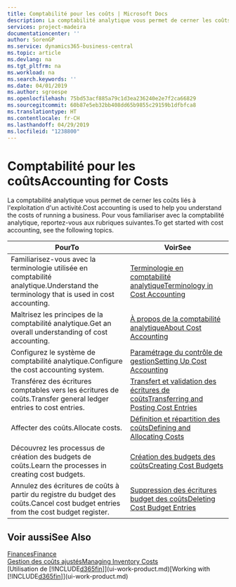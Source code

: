 ```yaml
---
title: Comptabilité pour les coûts | Microsoft Docs
description: La comptabilité analytique vous permet de cerner les coûts liés à l'exploitation d'un activié. Pour vous familiariser avec la comptabilité analytique, reportez-vous aux rubriques suivantes.
services: project-madeira
documentationcenter: ''
author: SorenGP
ms.service: dynamics365-business-central
ms.topic: article
ms.devlang: na
ms.tgt_pltfrm: na
ms.workload: na
ms.search.keywords: ''
ms.date: 04/01/2019
ms.author: sgroespe
ms.openlocfilehash: 75bd53acf885a79c1d3ea236240e2e7f2ca66829
ms.sourcegitcommit: 60b87e5eb32bb408dd65b9855c29159b1dfbfca8
ms.translationtype: HT
ms.contentlocale: fr-CH
ms.lasthandoff: 04/29/2019
ms.locfileid: "1238800"
---
```

# <a name="accounting-for-costs"></a><span data-ttu-id="6e1ec-104">Comptabilité pour les coûts</span><span class="sxs-lookup"><span data-stu-id="6e1ec-104">Accounting for Costs</span></span>
<span data-ttu-id="6e1ec-105">La comptabilité analytique vous permet de cerner les coûts liés à l'exploitation d'un activité.</span><span class="sxs-lookup"><span data-stu-id="6e1ec-105">Cost accounting is used to help you understand the costs of running a business.</span></span> <span data-ttu-id="6e1ec-106">Pour vous familiariser avec la comptabilité analytique, reportez-vous aux rubriques suivantes.</span><span class="sxs-lookup"><span data-stu-id="6e1ec-106">To get started with cost accounting, see the following topics.</span></span>  

|<span data-ttu-id="6e1ec-107">Pour</span><span class="sxs-lookup"><span data-stu-id="6e1ec-107">To</span></span>|<span data-ttu-id="6e1ec-108">Voir</span><span class="sxs-lookup"><span data-stu-id="6e1ec-108">See</span></span>|  
|--------|---------|  
|<span data-ttu-id="6e1ec-109">Familiarisez-vous avec la terminologie utilisée en comptabilité analytique.</span><span class="sxs-lookup"><span data-stu-id="6e1ec-109">Understand the terminology that is used in cost accounting.</span></span>|[<span data-ttu-id="6e1ec-110">Terminologie en comptabilité analytique</span><span class="sxs-lookup"><span data-stu-id="6e1ec-110">Terminology in Cost Accounting</span></span>](finance-terminology-in-cost-accounting.md)|  
|<span data-ttu-id="6e1ec-111">Maîtrisez les principes de la comptabilité analytique.</span><span class="sxs-lookup"><span data-stu-id="6e1ec-111">Get an overall understanding of cost accounting.</span></span>|[<span data-ttu-id="6e1ec-112">À propos de la comptabilité analytique</span><span class="sxs-lookup"><span data-stu-id="6e1ec-112">About Cost Accounting</span></span>](finance-about-cost-accounting.md)|  
|<span data-ttu-id="6e1ec-113">Configurez le système de comptabilité analytique.</span><span class="sxs-lookup"><span data-stu-id="6e1ec-113">Configure the cost accounting system.</span></span>|[<span data-ttu-id="6e1ec-114">Paramétrage du contrôle de gestion</span><span class="sxs-lookup"><span data-stu-id="6e1ec-114">Setting Up Cost Accounting</span></span>](finance-set-up-cost-accounting.md)|  
|<span data-ttu-id="6e1ec-115">Transférez des écritures comptables vers les écritures de coûts.</span><span class="sxs-lookup"><span data-stu-id="6e1ec-115">Transfer general ledger entries to cost entries.</span></span>|[<span data-ttu-id="6e1ec-116">Transfert et validation des écritures de coûts</span><span class="sxs-lookup"><span data-stu-id="6e1ec-116">Transferring and Posting Cost Entries</span></span>](finance-transfer-and-post-cost-entries.md)|  
|<span data-ttu-id="6e1ec-117">Affecter des coûts.</span><span class="sxs-lookup"><span data-stu-id="6e1ec-117">Allocate costs.</span></span>|[<span data-ttu-id="6e1ec-118">Définition et répartition des coûts</span><span class="sxs-lookup"><span data-stu-id="6e1ec-118">Defining and Allocating Costs</span></span>](finance-define-and-allocate-costs.md)|  
|<span data-ttu-id="6e1ec-119">Découvrez les processus de création des budgets de coûts.</span><span class="sxs-lookup"><span data-stu-id="6e1ec-119">Learn the processes in creating cost budgets.</span></span>|[<span data-ttu-id="6e1ec-120">Création des budgets des coûts</span><span class="sxs-lookup"><span data-stu-id="6e1ec-120">Creating Cost Budgets</span></span>](finance-create-cost-budgets.md)|
|<span data-ttu-id="6e1ec-121">Annulez des écritures de coûts à partir du registre du budget des coûts.</span><span class="sxs-lookup"><span data-stu-id="6e1ec-121">Cancel cost budget entries from the cost budget register.</span></span>|[<span data-ttu-id="6e1ec-122">Suppression des écritures budget des coûts</span><span class="sxs-lookup"><span data-stu-id="6e1ec-122">Deleting Cost Budget Entries</span></span>](finance-how-to-delete-cost-budget-entries.md)| 


## <a name="see-also"></a><span data-ttu-id="6e1ec-123">Voir aussi</span><span class="sxs-lookup"><span data-stu-id="6e1ec-123">See Also</span></span>  
[<span data-ttu-id="6e1ec-124">Finances</span><span class="sxs-lookup"><span data-stu-id="6e1ec-124">Finance</span></span>](finance.md)  
[<span data-ttu-id="6e1ec-125">Gestion des coûts ajustés</span><span class="sxs-lookup"><span data-stu-id="6e1ec-125">Managing Inventory Costs</span></span>](finance-manage-inventory-costs.md)  
<span data-ttu-id="6e1ec-126">[Utilisation de [!INCLUDE[d365fin](includes/d365fin_md.md)]](ui-work-product.md)</span><span class="sxs-lookup"><span data-stu-id="6e1ec-126">[Working with [!INCLUDE[d365fin](includes/d365fin_md.md)]](ui-work-product.md)</span></span>
